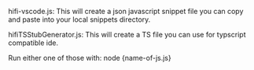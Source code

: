 hifi-vscode.js:
This will create a json javascript snippet file you can copy and paste into your local snippets directory.

hifiTSStubGenerator.js:
This will create a TS file you can use for typscript compatible ide.


Run either one of those with:
node {name-of-js.js}